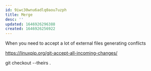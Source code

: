 ```yaml
---
id: 9iwc30wnu6adlq0aou7uzph
title: Merge
desc: ''
updated: 1646926296388
created: 1646926256922
---
```


When you need to accept a lot of external files generating conflicts

https://linuxpip.org/git-accept-all-incoming-changes/

git checkout --theirs .
